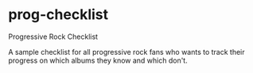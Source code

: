 # prog-checklist
Progressive Rock Checklist

A sample checklist for all progressive rock fans who wants to track their progress on which albums they know and which don't.

